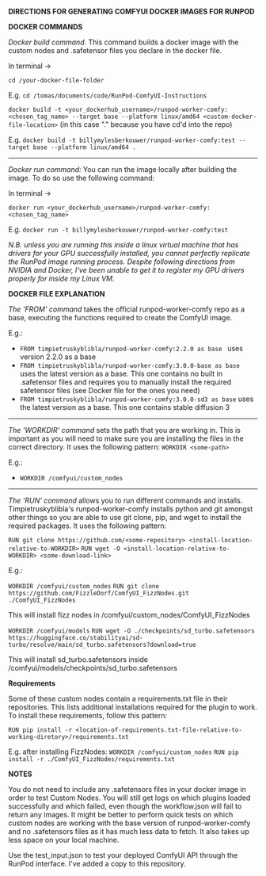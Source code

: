 **DIRECTIONS FOR GENERATING COMFYUI DOCKER IMAGES FOR RUNPOD**

**DOCKER COMMANDS**

_Docker build command_. 
This command builds a docker image with the custom nodes and .safetensor files you declare in the docker file.

In terminal ->

``cd /your-docker-file-folder``

E.g. ``cd /tomas/documents/code/RunPod-ComfyUI-Instructions``

``docker build -t <your_dockerhub_username>/runpod-worker-comfy:<chosen_tag_name> --target base --platform linux/amd64 <custom-docker-file-location>`` (in this case "." because you have cd'd into the repo)

E.g. ``docker build -t billymylesberkouwer/runpod-worker-comfy:test --target base --platform linux/amd64 .``
__________________________________________________________________________________

_Docker run command:_
You can run the image locally after building the image. To do so use the following command:

In terminal ->

``docker run <your_dockerhub_username>/runpod-worker-comfy:<chosen_tag_name>``

E.g. ``docker run -t billymylesberkouwer/runpod-worker-comfy:test``

_N.B. unless you are running this inside a linux virtual machine that has drivers for your GPU successfully installed, you cannot perfectly replicate the RunPod image running process. Despite following directions from NVIDIA and Docker, I've been unable to get it to register my GPU drivers properly for inside my Linux VM._

**DOCKER FILE EXPLANATION**

_The 'FROM' command_ takes the official runpod-worker-comfy repo as a base, executing the functions required to create the ComfyUI image.

E.g.:
- ``FROM timpietruskyblibla/runpod-worker-comfy:2.2.0 as base ``
uses version 2.2.0 as a base
- ``FROM timpietruskyblibla/runpod-worker-comfy:3.0.0-base as base ``
uses the latest version as a base. This one contains no built in .safetensor files and requires you to manually install the required safetensor files (see Docker file for the ones you need)
- ``FROM timpietruskyblibla/runpod-worker-comfy:3.0.0-sd3 as base``
uses the latest version as a base. This one contains stable diffusion 3

_______________________________________________________________________________

_The 'WORKDIR' command_ sets the path that you are working in. This is important as you will need to make sure you are installing the files in the correct directory. It uses the following pattern:
``WORKDIR <some-path>``

E.g.:
- ``WORKDIR /comfyui/custom_nodes``
_______________________________________________________________________________

_The 'RUN' command_ allows you to run different commands and installs. Timpietruskyblibla's runpod-worker-comfy installs python and git amongst other things so you are able to use git clone, pip, and wget to install the required packages.
It uses the following pattern:

``RUN git clone https://github.com/<some-repository> <install-location-relative-to-WORKDIR>``
``RUN wget -O <install-location-relative-to-WORKDIR> <some-download-link>``

E.g.:

``WORKDIR /comfyui/custom_nodes``
``RUN git clone https://github.com/FizzleDorf/ComfyUI_FizzNodes.git ./ComfyUI_FizzNodes``

This will install fizz nodes in /comfyui/custom_nodes/ComfyUI_FizzNodes

``WORKDIR /comfyui/models``
``RUN wget -O ./checkpoints/sd_turbo.safetensors https://huggingface.co/stabilityai/sd-turbo/resolve/main/sd_turbo.safetensors?download=true``

This will install sd_turbo.safetensors inside /comfyui/models/checkpoints/sd_turbo.safetensors

**Requirements**

Some of these custom nodes contain a requirements.txt file in their repositories. This lists additional installations required for the plugin to work. To install these requirements, follow this pattern:

``RUN pip install -r <location-of-requirements.txt-file-relative-to-working-diretory>/requirements.txt``

E.g. after installing FizzNodes:
``WORKDIR /comfyui/custom_nodes``
``RUN pip install -r ./ComfyUI_FizzNodes/requirements.txt``

**NOTES**

You do not need to include any .safetensors files in your docker image in order to test Custom Nodes. You will still get logs on which plugins loaded successfully and which failed, even though the workflow.json will fail to return any images. It might be better to perform quick tests on which custom nodes are working with the base version of runpod-worker-comfy and no .safetensors files as it has much less data to fetch. It also takes up less space on your local machine.

Use the test_input.json to test your deployed ComfyUI API through the RunPod interface. I've added a copy to this repository.
